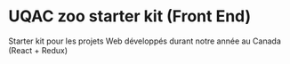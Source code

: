 # UQAC zoo starter kit (Front End)

Starter kit pour les projets Web développés durant notre année au Canada (React + Redux)
